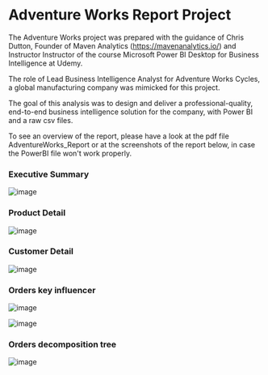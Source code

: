 # Adventure Works Report Project

The Adventure Works project was prepared with the guidance of Chris Dutton, Founder of Maven Analytics (https://mavenanalytics.io/) and Instructor Instructor of the course Microsoft Power BI Desktop for Business Intelligence at Udemy.

The role of Lead Business Intelligence Analyst for Adventure Works Cycles, a global manufacturing company was mimicked for this project.

The goal of this analysis was to design and deliver a professional-quality, end-to-end business intelligence solution for the company, with Power BI and a raw csv files.

To see an overview of the report, please have a look at the pdf file AdventureWorks_Report or at the screenshots of the report below, in case the PowerBI file won't work properly.

### Executive Summary

![image](https://user-images.githubusercontent.com/26467328/225943236-2bb37ea5-fe55-4a38-bb00-d721981aaa56.png)

### Product Detail

![image](https://user-images.githubusercontent.com/26467328/225943735-698e598f-e0d5-4d2d-ba2f-6cab536a585f.png)


### Customer Detail

![image](https://user-images.githubusercontent.com/26467328/225943821-1c87a742-1cbe-4900-8141-f171a207da99.png)


### Orders key influencer

![image](https://user-images.githubusercontent.com/26467328/225944028-c578a652-c36a-4879-a298-e63d5b0c26ea.png)

![image](https://user-images.githubusercontent.com/26467328/225944096-fa23be42-fad8-40a0-941b-be9aded5ffd0.png)


### Orders decomposition tree

![image](https://user-images.githubusercontent.com/26467328/225944594-23986276-1380-46d9-beae-2a15f215240a.png)

